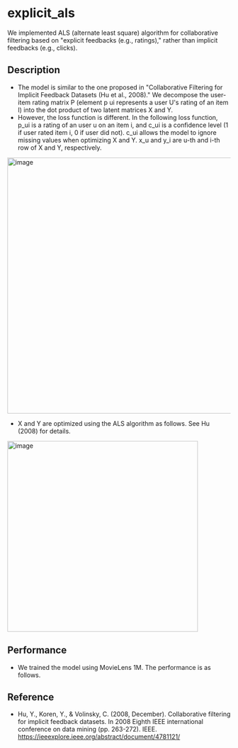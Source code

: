# explicit_als

We implemented ALS (alternate least square) algorithm for collaborative filtering based on "explicit feedbacks (e.g., ratings)," rather than implicit feedbacks (e.g., clicks). 

## Description
  - The model is similar to the one proposed in "Collaborative Filtering for Implicit Feedback Datasets (Hu et al., 2008)." We decompose the user-item rating matrix P (element p ui represents a user U's rating of an item I) into the dot product of two latent matrices X and Y.
  - However, the loss function is different. In the following loss function, p_ui is a rating of an user u on an item i, and c_ui is a confidence level (1 if user rated item i, 0 if user did not). c_ui allows the model to ignore missing values when optimizing X and Y. x_u and y_i are u-th and i-th row of X and Y, respectively.
<img width="577" alt="image" src="https://user-images.githubusercontent.com/13177827/203404778-70fb48b0-e129-489c-adb0-408574aee947.png">

  - X and Y are optimized using the ALS algorithm as follows. See Hu (2008) for details.
<img width="430" alt="image" src="https://user-images.githubusercontent.com/13177827/203404971-ae227764-6ab7-4287-a655-9664a2583803.png">

## Performance
  - We trained the model using MovieLens 1M. The performance is as follows.

## Reference
  - Hu, Y., Koren, Y., & Volinsky, C. (2008, December). Collaborative filtering for implicit feedback datasets. In 2008 Eighth IEEE international conference on data mining (pp. 263-272). IEEE. https://ieeexplore.ieee.org/abstract/document/4781121/

